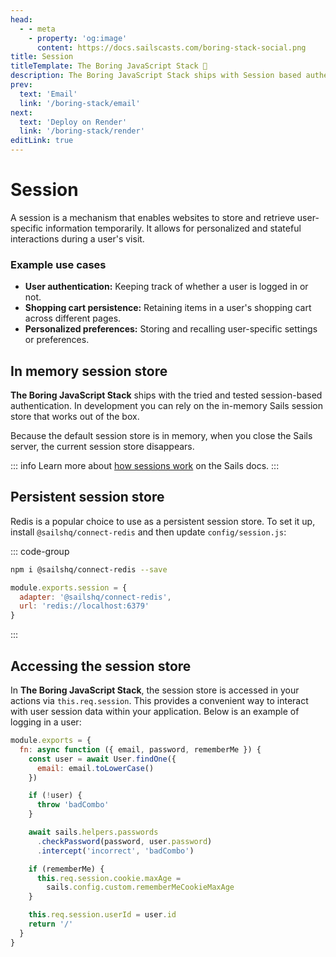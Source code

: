 ```yaml
---
head:
  - - meta
    - property: 'og:image'
      content: https://docs.sailscasts.com/boring-stack-social.png
title: Session
titleTemplate: The Boring JavaScript Stack 🥱
description: The Boring JavaScript Stack ships with Session based authentication
prev:
  text: 'Email'
  link: '/boring-stack/email'
next:
  text: 'Deploy on Render'
  link: '/boring-stack/render'
editLink: true
---
```


# Session

A session is a mechanism that enables websites to store and retrieve user-specific information temporarily. It allows for personalized and stateful interactions during a user's visit.

### Example use cases

- **User authentication:** Keeping track of whether a user is logged in or not.
- **Shopping cart persistence:** Retaining items in a user's shopping cart across different pages.
- **Personalized preferences:** Storing and recalling user-specific settings or preferences.

## In memory session store

**The Boring JavaScript Stack** ships with the tried and tested session-based authentication. In development you can rely on the in-memory Sails session store that works out of the box.

Because the default session store is in memory, when you close the Sails server, the current session store disappears.

::: info
Learn more about [how sessions work](https://sailsjs.com/documentation/concepts/sessions) on the Sails docs.
:::

## Persistent session store

Redis is a popular choice to use as a persistent session store. To set it up, install `@sailshq/connect-redis` and then update `config/session.js`:

::: code-group

```sh [terminal]
npm i @sailshq/connect-redis --save
```

```js [config/session.js]
module.exports.session = {
  adapter: '@sailshq/connect-redis',
  url: 'redis://localhost:6379'
}
```

:::

## Accessing the session store

In **The Boring JavaScript Stack**, the session store is accessed in your actions via `this.req.session`. This provides a convenient way to interact with user session data within your application. Below is an example of logging in a user:

```js
module.exports = {
  fn: async function ({ email, password, rememberMe }) {
    const user = await User.findOne({
      email: email.toLowerCase()
    })

    if (!user) {
      throw 'badCombo'
    }

    await sails.helpers.passwords
      .checkPassword(password, user.password)
      .intercept('incorrect', 'badCombo')

    if (rememberMe) {
      this.req.session.cookie.maxAge =
        sails.config.custom.rememberMeCookieMaxAge
    }

    this.req.session.userId = user.id
    return '/'
  }
}
```

